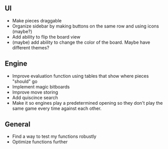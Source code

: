 ## UI

- Make pieces draggable
- Organize sidebar by making buttons on the same row and using icons (maybe?)
- Add ability to flip the board view
- (maybe) add ability to change the color of the board. Maybe have different
  themes?

## Engine

- Improve evaluation function using tables that show where pieces "should" go
- Implement magic bitboards
- Improve move storing
- Add quiscince search
- Make it so engines play a predetermined opening so they don't play the same
  game every time against each other.

## General

- Find a way to test my functions robustly
- Optimize functions further
